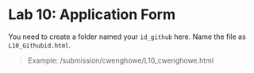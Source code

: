# Lab 10: Application Form

You need to create a folder named your `id_github` here. Name the file as `L10_Githubid.html`.
> Example: 
> /submission/cwenghowe/L10_cwenghowe.html

